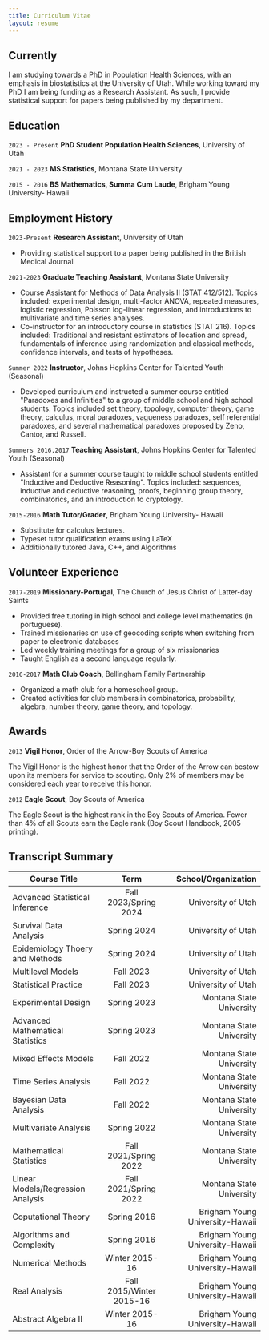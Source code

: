 ```yaml
---
title: Curriculum Vitae
layout: resume
---
```


## Currently

I am studying towards a PhD in Population Health Sciences, with an emphasis in biostatistics at the University of Utah. While working toward my PhD I am being funding as a Research Assistant. As such, I provide statistical support for papers being published by my department.

## Education

`2023 - Present`
__PhD Student Population Health Sciences__, 
University of Utah


`2021 - 2023`
__MS Statistics__, 
Montana State University

`2015 - 2016`
__BS Mathematics, Summa Cum Laude__, 
Brigham Young University- Hawaii

## Employment History

`2023-Present`
__Research Assistant__, University of Utah

- Providing statistical support to a paper being published in the British Medical Journal

`2021-2023`
__Graduate Teaching Assistant__, Montana State University 

- Course Assistant for Methods of Data Analysis II (STAT 412/512). Topics included: experimental design, multi-factor ANOVA, repeated measures, logistic regression, Poisson log-linear regression, and introductions to multivariate and time series analyses.
- Co-instructor for an introductory course in statistics (STAT 216). Topics included: Traditional and resistant estimators of location and spread, fundamentals of inference using randomization and classical methods, confidence intervals, and tests of hypotheses.

`Summer 2022`
__Instructor__, Johns Hopkins Center for Talented Youth (Seasonal) 

- Developed curriculum and instructed a summer course entitled "Paradoxes and Infinities" to a group of middle school and high school students. Topics included set theory, topology, computer theory, game theory, calculus, moral paradoxes, vagueness paradoxes, self referential paradoxes, and several mathematical paradoxes proposed by Zeno, Cantor, and Russell.

`Summers 2016,2017`
__Teaching Assistant__, Johns Hopkins Center for Talented Youth (Seasonal) 

- Assistant for a summer course taught to middle school students entitled "Inductive and Deductive Reasoning". Topics included: sequences, inductive and deductive reasoning, proofs, beginning group theory, combinatorics, and an introduction to cryptology.

`2015-2016`
__Math Tutor/Grader__, Brigham Young University- Hawaii 

- Substitute for calculus lectures.
- Typeset tutor qualification exams using LaTeX
- Additiionally tutored Java, C++, and Algorithms


## Volunteer Experience

`2017-2019`
__Missionary-Portugal__, The Church of Jesus Christ of Latter-day Saints

- Provided free tutoring in high school and college level mathematics (in portuguese).
- Trained missionaries on use of geocoding scripts when switching from paper to electronic databases
- Led weekly training meetings for a group of six missionaries
- Taught English as a second language regularly.

`2016-2017`
__Math Club Coach__, Bellingham Family Partnership

- Organized a math club for a homeschool group.
- Created activities for club members in combinatorics, probability, algebra, number theory, game theory, and topology.

## Awards
`2013`
__Vigil Honor__, Order of the Arrow-Boy Scouts of America

The Vigil Honor is the highest honor that the Order of the Arrow can bestow upon its members for service to scouting. Only 2% of members may be considered each year to receive this honor.

`2012`
__Eagle Scout__, Boy Scouts of America

The Eagle Scout is the highest rank in the Boy Scouts of America. Fewer than 4% of all Scouts earn the Eagle rank (Boy Scout Handbook, 2005 printing).

## Transcript Summary

<div class="table-wrapper" markdown="block">

| Course Title | Term | School/Organization |
|-----------|:-----------:|-----------:|
| Advanced Statistical Inference | Fall 2023/Spring 2024  | University of Utah |
| Survival Data Analysis | Spring 2024  | University of Utah |
| Epidemiology Thoery and Methods | Spring 2024  | University of Utah |
| Multilevel Models | Fall 2023 | University of Utah |
| Statistical Practice | Fall 2023 | University of Utah |
| Experimental Design | Spring 2023  | Montana State University |
| Advanced Mathematical Statistics | Spring 2023  | Montana State University |
| Mixed Effects Models | Fall 2022  | Montana State University |
| Time Series Analysis | Fall 2022  | Montana State University |
| Bayesian Data Analysis | Fall 2022  | Montana State University |
| Multivariate Analysis | Spring 2022  | Montana State University |
| Mathematical Statistics | Fall 2021/Spring 2022  | Montana State University |
| Linear Models/Regression Analysis | Fall 2021/Spring 2022  | Montana State University |
| Coputational Theory | Spring 2016 | Brigham Young University-Hawaii |
| Algorithms and Complexity | Spring 2016 | Brigham Young University-Hawaii |
| Numerical Methods | Winter 2015-16 | Brigham Young University-Hawaii |
| Real Analysis | Fall 2015/Winter 2015-16 | Brigham Young University-Hawaii |
| Abstract Algebra II | Winter 2015-16 | Brigham Young University-Hawaii |

</div>

